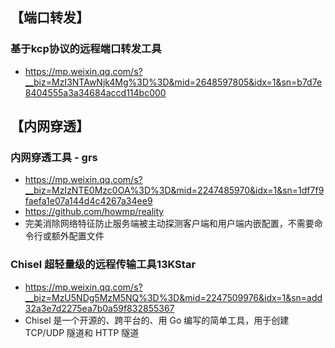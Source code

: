 
## 【端口转发】

### 基于kcp协议的远程端口转发工具

- https://mp.weixin.qq.com/s?__biz=MzI3NTAwNjk4Mg%3D%3D&mid=2648597805&idx=1&sn=b7d7e8404555a3a34684accd114bc000

## 【内网穿透】

### 内网穿透工具 - grs

- https://mp.weixin.qq.com/s?__biz=MzIzNTE0Mzc0OA%3D%3D&mid=2247485970&idx=1&sn=1df7f9faefa1e07a144d4c4267a34ee9
- https://github.com/howmp/reality
- 完美消除网络特征防止服务端被主动探测客户端和用户端内嵌配置，不需要命令行或额外配置文件

### Chisel 超轻量级的远程传输工具13KStar

- https://mp.weixin.qq.com/s?__biz=MzU5NDg5MzM5NQ%3D%3D&mid=2247509976&idx=1&sn=add32a3e7d2275ea7b0a59f832855367
- Chisel 是一个开源的、跨平台的、用 Go 编写的简单工具，用于创建 TCP/UDP 隧道和 HTTP 隧道
